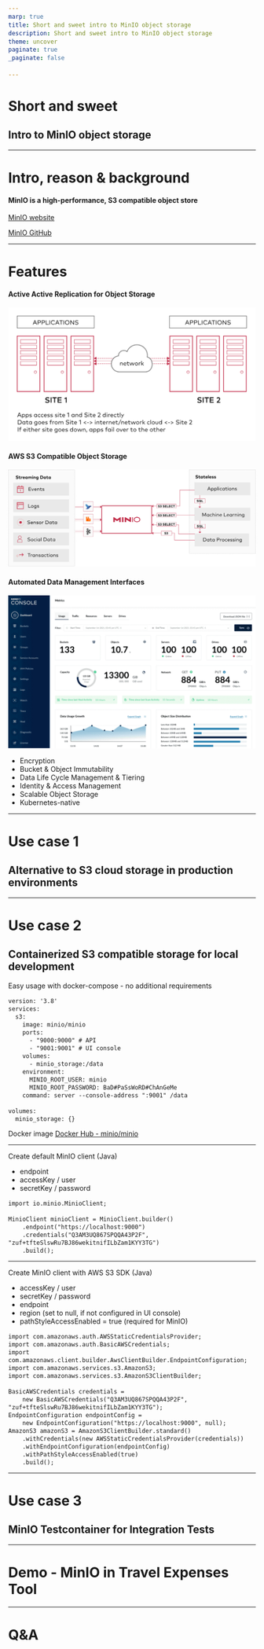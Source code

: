 ```yaml
---
marp: true
title: Short and sweet intro to MinIO object storage
description: Short and sweet intro to MinIO object storage
theme: uncover
paginate: true
_paginate: false

---
```


# Short and sweet

## Intro to MinIO object storage

---

# Intro, reason & background

#### MinIO is a high-performance, S3 compatible object store

<!--

* implemented in Go language
* built for large scale AI/ML, data lake and database workloads. 
* runs on any cloud or on-premises infrastructure.

-->

[MinIO website](https://min.io/)

[MinIO GitHub](https://github.com/minio/minio)

---

# Features

#### Active Active Replication for Object Storage
![Active-Active Cross Region/Zone Replication](/images/active-active-replication.svg "Active-Active Cross Region/Zone Replication")

#### AWS S3 Compatible Object Storage
![AWS S3 Compatible Object Storage](/images/s3-compatibility.svg "AWS S3 Compatible Object Storage")

#### Automated Data Management Interfaces
![Automated Data Management Interfaces](/images/minio_console.png "Automated Data Management Interfaces")

* Encryption
* Bucket & Object Immutability
* Data Life Cycle Management & Tiering
* Identity & Access Management
* Scalable Object Storage
* Kubernetes-native

<!--

Active Active Replication for Object Storage
Active-Active Cross Region/Zone Replication
MinIO is the only vendor that offers it today

Encryption
MinIO encrypts data when stored on disk and when transmitted over the network. 
MinIO’s state-of-the-art encryption schemes support granular object-level encryption using modern, industry-standard encryption algorithms
Object encryption, network encryption, key encryption service

Automated Data Management Interfaces
MinIO offers a suite of options to cover every persona in a data-driven enterprise, 
such as graphical user interfaces (GUI), command line interfaces (CLI) and application programming interfaces (API)

Bucket & Object Immutability
MinIO supports a complete range of functionality including object locking, retention, legal holds, governance, and compliance.

AWS S3 Compatible Object Storage
MinIO’s S3 implementation is (one of) the most widely tested and implemented alternative to AWS S3 in the world.
One of the earliest adopters of the S3 API (both V2 and V4) and one of the few storage companies to focus exclusively on S3

Data Life Cycle Management
MinIO offers a unique suite of features (versioning, object locking, etc.) to protect data within and across clouds.

Identity & Access Management
MinIO IAM is built with AWS Identity and Access Management (IAM) compatibility at its core 
and presents that framework to applications and users no matter the environment
MinIO also supports leading third-party external identity providers (IDP) - Keycloak, ActiveDirectory, LDAP, etc

Scalable Object Storage
MinIO scales horizontally (scale out) through a concept called Server Pools. 
Each server pool is an independent set of nodes with their own compute, network and storage resources.

Kubernetes-native
With a native Kubernetes operator integration, 
MinIO supports all the major Kubernetes distributions on public, private and edge clouds.

-->

---

# Use case 1

## Alternative to S3 cloud storage in production environments

---

# Use case 2

## Containerized S3 compatible storage for local development

Easy usage with docker-compose - no additional requirements

```
version: '3.8'
services:
  s3:
    image: minio/minio
    ports:
      - "9000:9000" # API
      - "9001:9001" # UI console
    volumes:
      - minio_storage:/data
    environment:
      MINIO_ROOT_USER: minio
      MINIO_ROOT_PASSWORD: BaD#PaSsWoRD#ChAnGeMe
    command: server --console-address ":9001" /data

volumes:
  minio_storage: {}
```
Docker image
[Docker Hub - minio/minio](https://hub.docker.com/r/minio/minio/tags)

---

Create default MinIO client (Java)

* endpoint
* accessKey / user
* secretKey / password

```
import io.minio.MinioClient;

MinioClient minioClient = MinioClient.builder()
    .endpoint("https://localhost:9000")
    .credentials("Q3AM3UQ867SPQQA43P2F", "zuf+tfteSlswRu7BJ86wekitnifILbZam1KYY3TG")
    .build();
```

---

Create MinIO client with AWS S3 SDK (Java)
* accessKey / user
* secretKey / password
* endpoint
* region (set to null, if not configured in UI console)
* pathStyleAccessEnabled = true (required for MinIO)

```
import com.amazonaws.auth.AWSStaticCredentialsProvider;
import com.amazonaws.auth.BasicAWSCredentials;
import com.amazonaws.client.builder.AwsClientBuilder.EndpointConfiguration;
import com.amazonaws.services.s3.AmazonS3;
import com.amazonaws.services.s3.AmazonS3ClientBuilder;

BasicAWSCredentials credentials =
    new BasicAWSCredentials("Q3AM3UQ867SPQQA43P2F", "zuf+tfteSlswRu7BJ86wekitnifILbZam1KYY3TG");
EndpointConfiguration endpointConfig =
    new EndpointConfiguration("https://localhost:9000", null);
AmazonS3 amazonS3 = AmazonS3ClientBuilder.standard()
    .withCredentials(new AWSStaticCredentialsProvider(credentials))
    .withEndpointConfiguration(endpointConfig)
    .withPathStyleAccessEnabled(true)
    .build();
```

---

# Use case 3

## MinIO Testcontainer  for Integration Tests

---

# Demo - MinIO in Travel Expenses Tool

---

# Q&A